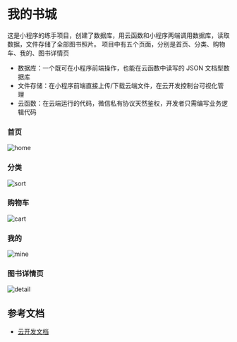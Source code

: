 # 我的书城

这是小程序的练手项目，创建了数据库，用云函数和小程序两端调用数据库，读取数据，文件存储了全部图书照片。
项目中有五个页面，分别是首页、分类、购物车、我的、图书详情页

- 数据库：一个既可在小程序前端操作，也能在云函数中读写的 JSON 文档型数据库
- 文件存储：在小程序前端直接上传/下载云端文件，在云开发控制台可视化管理
- 云函数：在云端运行的代码，微信私有协议天然鉴权，开发者只需编写业务逻辑代码

### 首页

![home](/image/home.jpg)

### 分类

![sort](/image/sort.jpg)

### 购物车

![cart](/image/cart.jpg)

### 我的

![mine](/image/mine.jpg)

### 图书详情页

![detail](/image/detail.jpg)

## 参考文档

- [云开发文档](https://developers.weixin.qq.com/miniprogram/dev/wxcloud/basis/getting-started.html)
